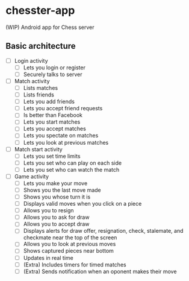 # chesster-app
(WIP) Android app for Chess server

## Basic architecture

- [ ] Login activity
  - [ ] Lets you login or register
  - [ ] Securely talks to server
- [ ] Match activity
  - [ ] Lists matches
  - [ ] Lists friends
  - [ ] Lets you add friends
  - [ ] Lets you accept friend requests
  - [ ] Is better than Facebook
  - [ ] Lets you start matches
  - [ ] Lets you accept matches
  - [ ] Lets you spectate on matches
  - [ ] Lets you look at previous matches
- [ ] Match start activity
  - [ ] Lets you set time limits
  - [ ] Lets you set who can play on each side
  - [ ] Lets you set who can watch the match
- [ ] Game activity
  - [ ] Lets you make your move
  - [ ] Shows you the last move made
  - [ ] Shows you whose turn it is
  - [ ] Displays valid moves when you click on a piece
  - [ ] Allows you to resign
  - [ ] Allows you to ask for draw
  - [ ] Allows you to accept draw
  - [ ] Displays alerts for draw offer, resignation, check, stalemate, and checkmate near the top of the screen
  - [ ] Allows you to look at previous moves
  - [ ] Shows captured pieces near bottom
  - [ ] Updates in real time
  - [ ] (Extra) Includes timers for timed matches
  - [ ] (Extra) Sends notification when an oponent makes their move
